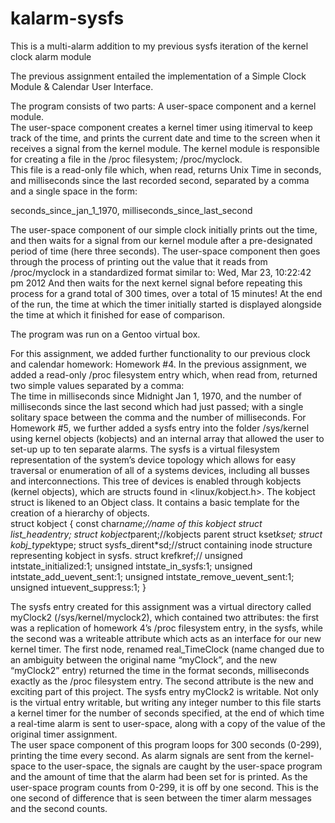 # kalarm-sysfs
This is a multi-alarm addition to my previous sysfs iteration of the kernel clock alarm module

The previous assignment entailed the implementation of a Simple Clock Module & Calendar User Interface.   

The program consists of two parts:  A user-space component and a kernel module.  
The user-space component creates a kernel timer using itimerval to keep track of the time,
and prints the current date and time to the screen when it receives a signal from the kernel module.
The kernel module is responsible for creating a file in the /proc filesystem; /proc/myclock.  
This file is a read-only file which, when read, returns Unix Time in seconds, and milliseconds since the last recorded second, 
separated by a comma and a single space in the form:

seconds_since_jan_1_1970, milliseconds_since_last_second

The user-space component of our simple clock initially prints out the time, and then waits for a signal from our kernel module after
a pre-designated period of time (here three seconds).  The user-space component then goes through the process of printing out the 
value that it reads from /proc/myclock in a standardized format similar to:
	Wed, Mar 23, 10:22:42 pm 2012
And then waits for the next kernel signal before repeating this process for a grand total of 300 times, 
over a total of 15 minutes!  At the end of the run, the time at which the timer initially started is displayed alongside 
the time at which it finished for ease of comparison.   

The program was run on a Gentoo virtual box.

For this assignment, we added further functionality to our previous clock and calendar homework:  Homework #4.  In the previous 
assignment, we added a read-only /proc filesystem entry which, when read from, returned two simple values separated by a comma:  
The time in milliseconds since Midnight Jan 1, 1970, and the number of milliseconds since the last second which had just passed; 
with a single solitary space between the comma and the number of milliseconds.  For Homework #5, we further added a sysfs entry 
into the folder /sys/kernel using kernel objects (kobjects) and an internal array that allowed the user to set-up up to ten 
separate alarms. 
The sysfs is a virtual filesystem representation of the system’s device topology which allows for easy traversal or enumeration 
of all of a systems devices, including all busses and interconnections.  This tree of devices is enabled through kobjects 
(kernel objects), which are structs found in <linux/kobject.h>.   The kobject struct is likened to an Object class.  It contains
a basic template for the creation of a hierarchy of objects.    
            struct kobject { 
            const char*name;//name of this kobject 
            struct list_headentry; 
            struct kobject*parent;//kobjects parent 
            struct kset*kset; 
            struct kobj_type*ktype; 
            struct sysfs_dirent*sd;//struct containing inode structure representing kobject in sysfs. 
            struct krefkref;// 
            unsigned intstate_initialized:1; 
            unsigned intstate_in_sysfs:1; 
            unsigned intstate_add_uevent_sent:1; 
            unsigned intstate_remove_uevent_sent:1; 
            unsigned intuevent_suppress:1; 
            } 
 
The sysfs entry created for this assignment was a virtual directory called myClock2 (/sys/kernel/myclock2), which contained 
two attributes:  the first was a replication of homework 4’s /proc filesystem entry, in the sysfs, while the second was a writeable 
attribute which acts as an interface for our new kernel timer.  The first node, renamed real_TimeClock (name changed due to an 
ambiguity between the original name “myClock”, and the new “myClock2” entry) returned the time in the format seconds, milliseconds 
exactly as the /proc filesystem entry.  The second attribute is the new and exciting part of this project.  The sysfs entry myClock2 
is writable.  Not only is the virtual entry writable, but writing any integer number to this file starts a kernel timer for the 
number of seconds specified, at the end of which time a real-time alarm is sent to user-space, along with a copy of the value of 
the original timer assignment.   
The user space component of this program loops for 300 seconds (0-299), printing the time every second.  As alarm signals are sent from the kernel-space to the user-space, the signals are caught by the user-space program and the amount of time that the alarm had been set for is printed.  As the user-space program counts from 0-299, it is off by one second.  This is the one second of difference that is seen between the timer alarm messages and the second counts.
